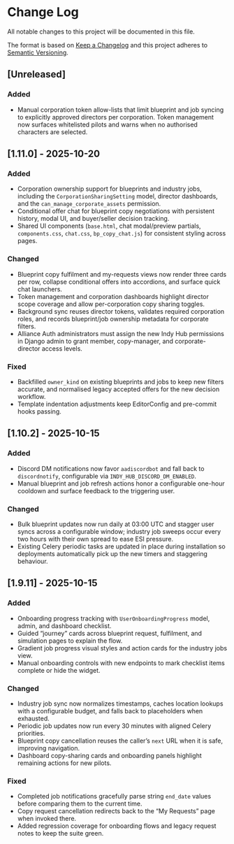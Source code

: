 # Change Log

All notable changes to this project will be documented in this file.

The format is based on [Keep a Changelog](http://keepachangelog.com/)
and this project adheres to [Semantic Versioning](http://semver.org/).

## [Unreleased]

### Added

- Manual corporation token allow-lists that limit blueprint and job syncing to explicitly approved directors per corporation. Token management now surfaces whitelisted pilots and warns when no authorised characters are selected.

## [1.11.0] - 2025-10-20

### Added

- Corporation ownership support for blueprints and industry jobs, including the `CorporationSharingSetting` model, director dashboards, and the `can_manage_corporate_assets` permission.
- Conditional offer chat for blueprint copy negotiations with persistent history, modal UI, and buyer/seller decision tracking.
- Shared UI components (`base.html`, chat modal/preview partials, `components.css`, `chat.css`, `bp_copy_chat.js`) for consistent styling across pages.

### Changed

- Blueprint copy fulfilment and my-requests views now render three cards per row, collapse conditional offers into accordions, and surface quick chat launchers.
- Token management and corporation dashboards highlight director scope coverage and allow per-corporation copy sharing toggles.
- Background sync reuses director tokens, validates required corporation roles, and records blueprint/job ownership metadata for corporate filters.
- Alliance Auth administrators must assign the new Indy Hub permissions in Django admin to grant member, copy-manager, and corporate-director access levels.

### Fixed

- Backfilled `owner_kind` on existing blueprints and jobs to keep new filters accurate, and normalised legacy accepted offers for the new decision workflow.
- Template indentation adjustments keep EditorConfig and pre-commit hooks passing.

## [1.10.2] - 2025-10-15

### Added

- Discord DM notifications now favor `aadiscordbot` and fall back to `discordnotify`, configurable via `INDY_HUB_DISCORD_DM_ENABLED`.
- Manual blueprint and job refresh actions honor a configurable one-hour cooldown and surface feedback to the triggering user.

### Changed

- Bulk blueprint updates now run daily at 03:00 UTC and stagger user syncs across a configurable window; industry job sweeps occur every two hours with their own spread to ease ESI pressure.
- Existing Celery periodic tasks are updated in place during installation so deployments automatically pick up the new timers and staggering behaviour.

## [1.9.11] - 2025-10-15

### Added

- Onboarding progress tracking with `UserOnboardingProgress` model, admin, and dashboard checklist.
- Guided “journey” cards across blueprint request, fulfilment, and simulation pages to explain the flow.
- Gradient job progress visual styles and action cards for the industry jobs view.
- Manual onboarding controls with new endpoints to mark checklist items complete or hide the widget.

### Changed

- Industry job sync now normalizes timestamps, caches location lookups with a configurable budget, and falls back to placeholders when exhausted.
- Periodic job updates now run every 30 minutes with aligned Celery priorities.
- Blueprint copy cancellation reuses the caller’s `next` URL when it is safe, improving navigation.
- Dashboard copy-sharing cards and onboarding panels highlight remaining actions for new pilots.

### Fixed

- Completed job notifications gracefully parse string `end_date` values before comparing them to the current time.
- Copy request cancellation redirects back to the “My Requests” page when invoked there.
- Added regression coverage for onboarding flows and legacy request notes to keep the suite green.
